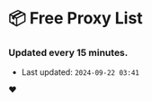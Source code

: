 # :package: Free Proxy List
### Updated every 15 minutes.

- Last updated: `2024-09-22 03:41`

:heart:
